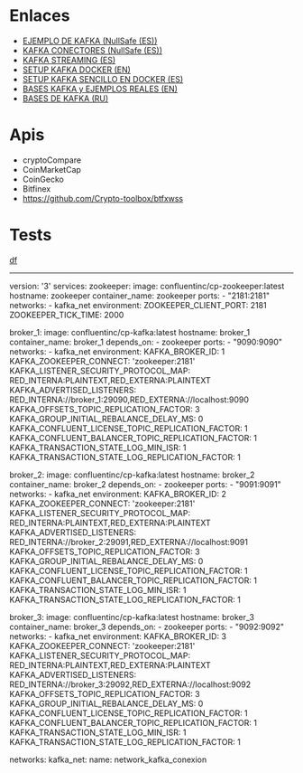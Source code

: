 # Enlaces
* [EJEMPLO DE KAFKA (NullSafe (ES))](https://www.youtube.com/watch?v=MA-nxL14fr4&ab_channel=NullSafeArchitect)
* [KAFKA CONECTORES (NullSafe (ES))](https://www.youtube.com/watch?v=texXOyt-bPE&ab_channel=NullSafeArchitect)
* [KAFKA STREAMING (ES)](https://www.youtube.com/watch?v=8W6rFRk5SZE&list=PL2yjEVbRSX7WjbVrfG4b7VxuZa69Y5zrO&index=5&ab_channel=ParadigmaDigital)
* [SETUP KAFKA DOCKER (EN)](https://www.youtube.com/watch?v=L--VuzFiYrM&ab_channel=OttoCodes)
* [SETUP KAFKA SENCILLO EN DOCKER (ES)](https://www.youtube.com/watch?v=rhUuD0eA-EQ&ab_channel=DebuggeandoIdeas)
* [BASES KAFKA y EJEMPLOS REALES (EN)](https://www.youtube.com/watch?v=wmuuOYDaaBw&list=PLCh59G4US86oC5GnhYrSrKZKDoQbfzZLW&ab_channel=Upstash)
* [BASES DE KAFKA (RU)](https://www.youtube.com/watch?v=-AZOi3kP9Js)

# Apis
* cryptoCompare
* CoinMarketCap
* CoinGecko
* Bitfinex
* https://github.com/Crypto-toolbox/btfxwss

# Tests
[df](https://docs.confluent.io/platform/current/kafka/multi-node.html#cp-multi-node)

---
version: '3'
services:
  zookeeper:
    image: confluentinc/cp-zookeeper:latest
    hostname: zookeeper
    container_name: zookeeper
    ports:
      - "2181:2181"
    networks:
      - kafka_net
    environment:
      ZOOKEEPER_CLIENT_PORT: 2181
      ZOOKEEPER_TICK_TIME: 2000

  broker_1:
    image: confluentinc/cp-kafka:latest
    hostname: broker_1
    container_name: broker_1
    depends_on:
      - zookeeper
    ports:
      - "9090:9090"
    networks:
      - kafka_net
    environment:
      KAFKA_BROKER_ID: 1
      KAFKA_ZOOKEEPER_CONNECT: 'zookeeper:2181'
      KAFKA_LISTENER_SECURITY_PROTOCOL_MAP: RED_INTERNA:PLAINTEXT,RED_EXTERNA:PLAINTEXT
      KAFKA_ADVERTISED_LISTENERS: RED_INTERNA://broker_1:29090,RED_EXTERNA://localhost:9090
      KAFKA_OFFSETS_TOPIC_REPLICATION_FACTOR: 3
      KAFKA_GROUP_INITIAL_REBALANCE_DELAY_MS: 0
      KAFKA_CONFLUENT_LICENSE_TOPIC_REPLICATION_FACTOR: 1
      KAFKA_CONFLUENT_BALANCER_TOPIC_REPLICATION_FACTOR: 1
      KAFKA_TRANSACTION_STATE_LOG_MIN_ISR: 1
      KAFKA_TRANSACTION_STATE_LOG_REPLICATION_FACTOR: 1

  broker_2:
    image: confluentinc/cp-kafka:latest
    hostname: broker_2
    container_name: broker_2
    depends_on:
      - zookeeper
    ports:
      - "9091:9091"
    networks:
      - kafka_net
    environment:
      KAFKA_BROKER_ID: 2
      KAFKA_ZOOKEEPER_CONNECT: 'zookeeper:2181'
      KAFKA_LISTENER_SECURITY_PROTOCOL_MAP: RED_INTERNA:PLAINTEXT,RED_EXTERNA:PLAINTEXT
      KAFKA_ADVERTISED_LISTENERS: RED_INTERNA://broker_2:29091,RED_EXTERNA://localhost:9091
      KAFKA_OFFSETS_TOPIC_REPLICATION_FACTOR: 3
      KAFKA_GROUP_INITIAL_REBALANCE_DELAY_MS: 0
      KAFKA_CONFLUENT_LICENSE_TOPIC_REPLICATION_FACTOR: 1
      KAFKA_CONFLUENT_BALANCER_TOPIC_REPLICATION_FACTOR: 1
      KAFKA_TRANSACTION_STATE_LOG_MIN_ISR: 1
      KAFKA_TRANSACTION_STATE_LOG_REPLICATION_FACTOR: 1

  broker_3:
    image: confluentinc/cp-kafka:latest
    hostname: broker_3
    container_name: broker_3
    depends_on:
      - zookeeper
    ports:
      - "9092:9092"
    networks:
      - kafka_net
    environment:
      KAFKA_BROKER_ID: 3
      KAFKA_ZOOKEEPER_CONNECT: 'zookeeper:2181'
      KAFKA_LISTENER_SECURITY_PROTOCOL_MAP: RED_INTERNA:PLAINTEXT,RED_EXTERNA:PLAINTEXT
      KAFKA_ADVERTISED_LISTENERS: RED_INTERNA://broker_3:29092,RED_EXTERNA://localhost:9092
      KAFKA_OFFSETS_TOPIC_REPLICATION_FACTOR: 3
      KAFKA_GROUP_INITIAL_REBALANCE_DELAY_MS: 0
      KAFKA_CONFLUENT_LICENSE_TOPIC_REPLICATION_FACTOR: 1
      KAFKA_CONFLUENT_BALANCER_TOPIC_REPLICATION_FACTOR: 1
      KAFKA_TRANSACTION_STATE_LOG_MIN_ISR: 1
      KAFKA_TRANSACTION_STATE_LOG_REPLICATION_FACTOR: 1

networks:
  kafka_net:
    name: network_kafka_conexion
  
